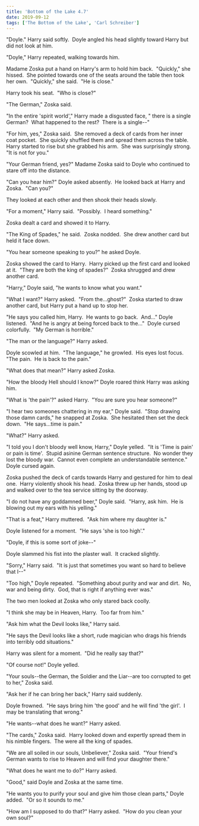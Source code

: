 ```yaml
---
title: 'Bottom of the Lake 4.7'
date: 2019-09-12
tags: ['The Bottom of the Lake', 'Carl Schreiber']
---
```


"Doyle." Harry said softly.  Doyle angled his head slightly toward Harry but did not look at him.

"Doyle," Harry repeated, walking towards him.

Madame Zoska put a hand on Harry's arm to hold him back.  "Quickly," she hissed.  She pointed towards one of the seats around the table then took her own.  "Quickly," she said.  "He is close."

Harry took his seat.  "Who is close?"

"The German," Zoska said.

"In the entire 'spirit world'," Harry made a disgusted face, " there is a single German?  What happened to the rest?  There is a single--"

"For him, yes," Zoska said.  She removed a deck of cards from her inner coat pocket.  She quickly shuffled them and spread them across the table.  Harry started to rise but she grabbed his arm.  She was surprisingly strong.  "It is not for you."

"Your German friend, yes?" Madame Zoska said to Doyle who continued to stare off into the distance.

"Can you hear him?" Doyle asked absently.  He looked back at Harry and Zoska.  "Can you?"

They looked at each other and then shook their heads slowly.

"For a moment," Harry said.  "Possibly.  I heard something."

Zoska dealt a card and showed it to Harry.

"The King of Spades," he said.  Zoska nodded.  She drew another card but held it face down.

"You hear someone speaking to you?" he asked Doyle.

Zoska showed the card to Harry.  Harry picked up the first card and looked at it.  "They are both the king of spades?"  Zoska shrugged and drew another card.

"Harry," Doyle said, "he wants to know what you want."

"What I want?" Harry asked.  "From the...ghost?"  Zoska started to draw another card, but Harry put a hand up to stop her.

"He says you called him, Harry.  He wants to go back.  And..." Doyle listened.  "And he is angry at being forced back to the..."  Doyle cursed colorfully.  "My German is horrible."

"The man or the language?" Harry asked.

Doyle scowled at him.  "The language," he growled.  His eyes lost focus.  "The pain.  He is back to the pain."

"What does that mean?" Harry asked Zoska.

"How the bloody Hell should I know?" Doyle roared think Harry was asking him.

"What is 'the pain'?" asked Harry.  "You are sure you hear someone?"

"I hear two someones chattering in my ear," Doyle said.  "Stop drawing those damn cards," he snapped at Zoska.  She hesitated then set the deck down.  "He says...time is pain."

"What?" Harry asked.

"I told you I don't bloody well know, Harry," Doyle yelled.  "It is 'Time is pain' or pain is time'.  Stupid asinine German sentence structure.  No wonder they lost the bloody war.  Cannot even complete an understandable sentence."  Doyle cursed again.

Zoska pushed the deck of cards towards Harry and gestured for him to deal one.  Harry violently shook his head.  Zoska threw up her hands, stood up and walked over to the tea service sitting by the doorway.

"I do not have any goddamned beer," Doyle said.  "Harry, ask him.  He is blowing out my ears with his yelling."

"That is a feat," Harry muttered.  "Ask him where my daughter is."

Doyle listened for a moment.  "He says 'she is too high'."

"Doyle, if this is some sort of joke--"

Doyle slammed his fist into the plaster wall.  It cracked slightly.

"Sorry," Harry said.  "It is just that sometimes you want so hard to believe that I--"

"Too high," Doyle repeated.  "Something about purity and war and dirt.  No, war and being dirty.  God, that is right if anything ever was."

The two men looked at Zoska who only stared back coolly.

"I think she may be in Heaven, Harry.  Too far from him."

"Ask him what the Devil looks like," Harry said.

"He says the Devil looks like a short, rude magician who drags his friends into terribly odd situations."

Harry was silent for a moment.  "Did he really say that?"

"Of course not!" Doyle yelled.

"Your souls--the German, the Soldier and the Liar--are too corrupted to get to her," Zoska said.

"Ask her if he can bring her back," Harry said suddenly.

Doyle frowned.  "He says bring him 'the good' and he will find 'the girl'.  I may be translating that wrong."

"He wants--what does he want?" Harry asked.

"The cards," Zoska said.  Harry looked down and expertly spread them in his nimble fingers.  The were all the king of spades.

"We are all soiled in our souls, Unbeliever," Zoska said.  "Your friend's German wants to rise to Heaven and will find your daughter there."

"What does he want me to do?" Harry asked.

"Good," said Doyle and Zoska at the same time.

"He wants you to purify your soul and give him those clean parts," Doyle added.  "Or so it sounds to me."

"How am I supposed to do that?" Harry asked.  "How do you clean your own soul?"
